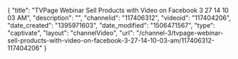 {
    "title": "TVPage Webinar  Sell Products with Video on Facebook 3 27 14 10 03 AM",
    "description": "",
    "channelid": "117406312",
    "videoid": "117404206",
    "date_created": "1395971603",
    "date_modified": "1506471567",
    "type": "captivate",
    "layout": "channelVideo",
    "url": "\/channel-3\/tvpage-webinar-sell-products-with-video-on-facebook-3-27-14-10-03-am\/117406312-117404206"
}